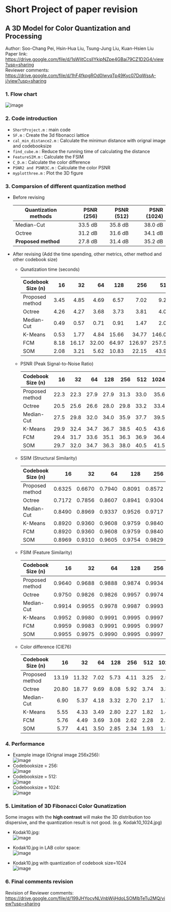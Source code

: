 # Short Project of paper revision  
## A 3D Model for Color Quantization and Processing  
Author: Soo-Chang Pei, Hsin-Hua Liu, Tsung-Jung Liu, Kuan-Hsien Liu  
Paper link: https://drive.google.com/file/d/1sWIitCcsllYkipNZpe4GBai79CZ1D2G4/view?usp=sharing  
Reviewer comments: https://drive.google.com/file/d/1hF4fkpgROd0lwyqTp49Kyc07DqWssA-j/view?usp=sharing  
### 1. Flow chart  
  ![image](https://i.ibb.co/wRHX03t/Paper-1-IEEE-TMM-double.jpg)  
  
### 2. Code introduction  
- `ShortProject.m`	    : main code
- `SF.m`	      	      : Create the 3d fibonacci lattice
- `cal_min_distance2.m` : Calculate the minimun distance with orignal image and codebooksize
- `find_cube.m`	        : Reduce the running time of calculating the distance
- `FeatureSIM.m`	      : Calculate the FSIM
- `C_D.m`		            : Calculate the color difference
- `PSNR2 and PSNR3C.m`  : Calculate the color PSNR
- `myplotthree.m`	      : Plot the 3D figure  


### 3. Comparsion of different quantization method 
- Before revising  

    | Quantization methods| PSNR (256)  | PSNR (512)  | PSNR (1024) |
    | ------------------- | ----------: | ----------: | ----------: |
    | Median-Cut          |   33.5 dB   |   35.8 dB   |   38.0 dB   |
    | Octree              |   31.2 dB   |   31.6 dB   |   34.1 dB   |
    | **Proposed method** |   27.8 dB   |   31.4 dB   |   35.2 dB   | 
    
- After revising (Add the time spending, other metrics, other method and other codebook size)  
 
  - Qunatization time (seconds)

    | Codebook Size (n)   | 16      | 32       | 64       | 128      | 256      | 512       | 1024      |
    | ------------------- |----:    |----:     |----:     |----:     |----:     |----:      |----:      |
    | Proposed method     |3.45     |4.85      |4.69      |6.57      |7.02      |9.27       |16.39      |
    | Octree              |4.26     |4.27      |3.68      |3.73      |3.81      |4.06       |4.08       |
    | Median-Cut          |0.49     |0.57      |0.71      |0.91      |1.47      |2.06       |3.55       |
    | K-Means             |0.53     |1.77      |4.84      |15.66     |34.77     |146.03     |336.77     |
    | FCM                 |8.18     |16.17     |32.00     |64.97     |126.97    |257.56     |519.51     |
    | SOM                 |2.08     |3.21      |5.62      |10.83     |22.15     |43.98      |107.23     |  
    
  - PSNR (Peak Signal-to-Noise Ratio)

    | Codebook Size (n)   | 16      | 32      | 64      | 128     | 256     | 512     | 1024    |
    | ------------------- |----:    |----:    |----:    |----:    |----:    |----:    |----:    |
    | Proposed method     |22.3     |22.3     |27.9     |27.9     |31.3     |33.0     |35.6     |
    | Octree              |20.5     |25.6     |26.6     |28.0     |29.8     |33.2     |33.4     |
    | Median-Cut          |27.5     |29.8     |32.0     |34.0     |35.9     |37.7     |39.5     |
    | K-Means             |29.9     |32.4     |34.7     |36.7     |38.5     |40.5     |43.6     |
    | FCM                 |29.4     |31.7     |33.6     |35.1     |36.3     |36.9     |36.4     |
    | SOM                 |29.7     |32.0     |34.7     |36.3     |38.0     |40.5     |41.5     |  
    
  - SSIM (Structural Similarity)

    | Codebook Size (n)   | 16        | 32        | 64        | 128       | 256       | 512       | 1024      |
    | ------------------- |----:      |----:      |----:      |----:      |----:      |----:      |----:      |
    | Proposed method     |0.6325     |0.6670     |0.7940     |0.8091     |0.8572     |0.8971     |0.9289     |
    | Octree              |0.7172     |0.7856     |0.8607     |0.8941     |0.9304     |0.9645     |0.9690     |
    | Median-Cut          |0.8490     |0.8969     |0.9337     |0.9526     |0.9717     |0.9826     |0.9891     |
    | K-Means             |0.8920     |0.9360     |0.9608     |0.9759     |0.9840     |0.9895     |0.9932     |
    | FCM                 |0.8920     |0.9360     |0.9608     |0.9759     |0.9840     |0.9885     |0.9932     |
    | SOM                 |0.8969     |0.9310     |0.9605     |0.9754     |0.9829     |0.9885     |0.9924     |  

  - FSIM (Feature Similarity)

    | Codebook Size (n)   | 16        | 32        | 64        | 128       | 256       | 512       | 1024      |
    | ------------------- |----:      |----:      |----:      |----:      |----:      |----:      |----:      |
    | Proposed method     |0.9640     |0.9688     |0.9888     |0.9874     |0.9934     |0.9967     |0.9983     |
    | Octree              |0.9750     |0.9826     |0.9826     |0.9957     |0.9974     |0.9991     |0.9992     |
    | Median-Cut          |0.9914     |0.9955     |0.9978     |0.9987     |0.9993     |0.9996     |0.9998     |
    | K-Means             |0.9952     |0.9980     |0.9991     |0.9995     |0.9997     |0.9998     |0.9999     |
    | FCM                 |0.9959     |0.9983     |0.9991     |0.9995     |0.9997     |0.9997     |0.9997     |
    | SOM                 |0.9955     |0.9975     |0.9990     |0.9995     |0.9997     |0.9998     |0.9999     |  
    
  - Color difference (CIE76)

    | Codebook Size (n)   | 16       | 32      | 64      | 128     | 256     | 512     | 1024    |
    | ------------------- |----:     |----:    |----:    |----:    |----:    |----:    |----:    |
    | Proposed method     |13.19     |11.32    |7.02     |5.73     |4.11     |3.25     |2.55     |
    | Octree              |20.80     |18.77    |9.69     |8.08     |5.92     |3.74     |3.35     |
    | Median-Cut          |6.90      |5.37     |4.18     |3.32     |2.70     |2.17     |1.76     |
    | K-Means             |5.55      |4.33     |3.49     |2.80     |2.27     |1.82     |1.45     |
    | FCM                 |5.76      |4.49     |3.69     |3.08     |2.62     |2.28     |2.12     |
    | SOM                 |5.77      |4.41     |3.50     |2.85     |2.34     |1.93     |1.57     |  
   
### 4. Performance 
- Example image (Orignal image 256x256):  
  ![image](https://i.ibb.co/XDknL6h/Figure-10-0.jpg)  
- Codebooksize = 256:  
  ![image](https://i.ibb.co/f9dn5B3/Figure-10-1.jpg)  
- Codebooksize = 512:  
  ![image](https://i.ibb.co/K0GhHXC/Figure-10-2.jpg)  
- Codebooksize = 1024:  
  ![image](https://i.ibb.co/6ZbHXY2/Figure-10-3.jpg)  
  
### 5. Limitation of 3D Fibonacci Color Qunatization
Some images with the **high contrast** will make the 3D distribution too dispersive, and the quantization result is not good. (e.g. Kodak10_1024.jpg)  
- Kodak10.jpg:  
  ![image](https://i.ibb.co/x3Ktns9/kodim10.png)

- Kodak10.jpg in LAB color space:  
  ![image](https://i.ibb.co/yqNVVMK/Kodak10-lab-cor.jpg)

- Kodak10.jpg with quantization of codebook size=1024  
  ![image](https://i.ibb.co/SsZ2fz9/Kodak10-1024.jpg)

### 6. Final comments revision
Revision of Reviewer comments: https://drive.google.com/file/d/199JHYocvNLVnbWijHdoLSOMlbTeTu2MQ/view?usp=sharing  
